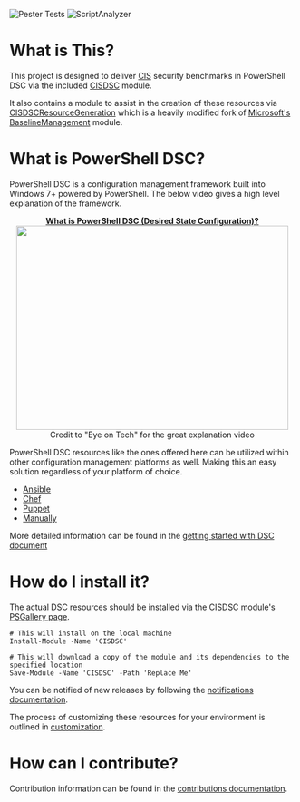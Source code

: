 ![Pester Tests](https://github.com/techservicesillinois/SecOps-Powershell-CISDSC/workflows/Pester%20Tests/badge.svg)
![ScriptAnalyzer](https://github.com/techservicesillinois/SecOps-Powershell-CISDSC/workflows/ScriptAnalyzer/badge.svg)

# What is This?
This project is designed to deliver [CIS](https://www.cisecurity.org/) security benchmarks in PowerShell DSC via the included [CISDSC](src/CISDSC) module.

It also contains a module to assist in the creation of these resources via [CISDSCResourceGeneration](src/CISDSCResourceGeneration) which is a heavily modified fork of [Microsoft's BaselineManagement](https://github.com/microsoft/BaselineManagement) module.


# What is PowerShell DSC?
PowerShell DSC is a configuration management framework built into Windows 7+ powered by PowerShell. The below video gives a high level explanation of the framework.


<p align="center">
  <a href="https://www.youtube.com/watch?v=k_rXBIHu3xk">
    <b>What is PowerShell DSC (Desired State Configuration)?</b></br>
    <img width="480" height="360" src="https://img.youtube.com/vi/k_rXBIHu3xk/0.jpg">
  </a>
  </br>Credit to "Eye on Tech" for the great explanation video
</p>

PowerShell DSC resources like the ones offered here can be utilized within other configuration management platforms as well. Making this an easy solution regardless of your platform of choice.</br>
- [Ansible](https://docs.ansible.com/ansible/latest/modules/win_dsc_module.html)</br>
- [Chef](https://docs.chef.io/resources/dsc_resource/)</br>
- [Puppet](https://puppet.com/blog/managing-powershell-dsc-puppet/)</br>
- [Manually](https://docs.microsoft.com/en-us/powershell/scripting/dsc/configurations/write-compile-apply-configuration?view=powershell-7#compile-the-configuration)

More detailed information can be found in the [getting started with DSC document](docs/dsc_getting_started.md)

# How do I install it?
The actual DSC resources should be installed via the CISDSC module's [PSGallery page](https://www.powershellgallery.com/packages/CISDSC).
```
# This will install on the local machine
Install-Module -Name 'CISDSC'

# This will download a copy of the module and its dependencies to the specified location
Save-Module -Name 'CISDSC' -Path 'Replace Me'
```

You can be notified of new releases by following the [notifications documentation](docs/notification.md).

The process of customizing these resources for your environment is outlined in [customization](docs/customization.md).

# How can I contribute?
Contribution information can be found in the [contributions documentation](docs/contribution.md).